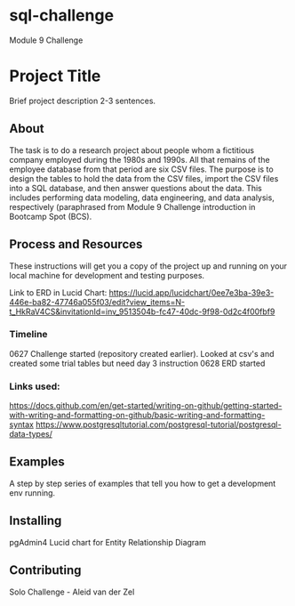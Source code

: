 # sql-challenge
Module 9 Challenge

# Project Title 
Brief project description 2-3 sentences.

## About
The task is to do a research project about people whom a fictitious company employed during the 1980s and 1990s. All that remains of the employee database from that period are six CSV files. The purpose is to design the tables to hold the data from the CSV files, import the CSV files into a SQL database, and then answer questions about the data. This includes performing data modeling, data engineering, and data analysis, respectively (paraphrased from Module 9 Challenge introduction in Bootcamp Spot (BCS).

## Process and Resources
These instructions will get you a copy of the project up and running on your local machine for development and testing purposes.

Link to ERD in Lucid Chart: https://lucid.app/lucidchart/0ee7e3ba-39e3-446e-ba82-47746a055f03/edit?view_items=N-t_HkRaV4CS&invitationId=inv_9513504b-fc47-40dc-9f98-0d2c4f00fbf9

### Timeline
0627 Challenge started (repository created earlier). Looked at csv's and created some trial tables but need day 3 instruction
0628 ERD started

### Links used:
https://docs.github.com/en/get-started/writing-on-github/getting-started-with-writing-and-formatting-on-github/basic-writing-and-formatting-syntax
https://www.postgresqltutorial.com/postgresql-tutorial/postgresql-data-types/

## Examples
A step by step series of examples that tell you how to get a development env running.

## Installing
pgAdmin4
Lucid chart for Entity Relationship Diagram

## Contributing
Solo Challenge - Aleid van der Zel
